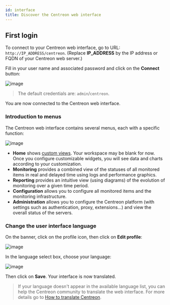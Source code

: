 ```yaml
---
id: interface
title: Discover the Centreon web interface
---
```


## First login

To connect to your Centreon web interface, go to URL: `http://IP_ADDRESS/centreon`. (Replace **IP_ADDRESS** by the IP address or FQDN of your Centreon web server.)

Fill in your user name and associated password and click on the **Connect** button:

![image](../assets/getting-started/aconnection.png)

>The default credentials are: `admin`/`centreon`. 

You are now connected to the Centreon web interface.

### Introduction to menus

The Centreon web interface contains several menus, each with a specific function:

![image](../assets/getting-started/amenu.png)

* **Home** shows [custom views](create-custom-view.html).
  Your workspace may be blank for now. Once you configure customizable widgets, you will see data and charts according
  to your customization.
* **Monitoring** provides a combined view of the statuses of all monitored items in real and delayed time using logs and
  performance graphics.
* **Reporting** provides an intuitive view (using diagrams) of the evolution of monitoring over a given time period.
* **Configuration** allows you to configure all monitored items and the monitoring infrastructure.
* **Administration** allows you to configure the Centreon platform (with settings such as authentication, proxy, extensions...) and view the overall status of the servers.

### Change the user interface language

On the banner, click on the profile icon, then click on **Edit profile**:

![image](../assets/getting-started/change_language_1.png)

In the language select box, choose your language:

![image](../assets/getting-started/change_language_2.png)

Then click on **Save**. Your interface is now translated.

> If your language doesn't appear in the available language list, you can help the Centreon community to translate
> the web interface. For more details go to  [How to translate Centreon](../developer/developer-translate-centreon.html).
